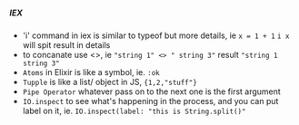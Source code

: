 ##### IEX
- 'i' command in iex is similar to typeof but more details, ie `x = 1 + 1` `i x` will spit result in details
- to concanate use <>, ie `"string 1" <> " string 3"` result `"string 1 string 3"`
- `Atoms` in Elixir is like a symbol, ie. `:ok`
- `Tupple` is like a list/ object in JS, `{1,2,"stuff"}`
- `Pipe Operator` whatever pass on to the next one is the first argument
- `IO.inspect` to see what's happening in the process, and you can put label on it, ie. `IO.inspect(label: "this is String.split()"`